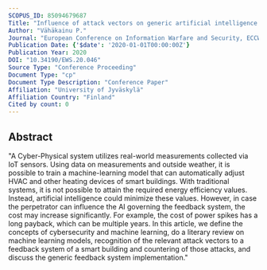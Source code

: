 ```yaml
---
SCOPUS_ID: 85094679687
Title: "Influence of attack vectors on generic artificial intelligence – Assisted smart building feedback loop system"
Author: "Vähäkainu P."
Journal: "European Conference on Information Warfare and Security, ECCWS"
Publication Date: {'$date': '2020-01-01T00:00:00Z'}
Publication Year: 2020
DOI: "10.34190/EWS.20.046"
Source Type: "Conference Proceeding"
Document Type: "cp"
Document Type Description: "Conference Paper"
Affiliation: "University of Jyväskylä"
Affiliation Country: "Finland"
Cited by count: 0
---
```


## Abstract
"A Cyber-Physical system utilizes real-world measurements collected via IoT sensors. Using data on measurements and outside weather, it is possible to train a machine-learning model that can automatically adjust HVAC and other heating devices of smart buildings. With traditional systems, it is not possible to attain the required energy efficiency values. Instead, artificial intelligence could minimize these values. However, in case the perpetrator can influence the AI governing the feedback system, the cost may increase significantly. For example, the cost of power spikes has a long payback, which can be multiple years. In this article, we define the concepts of cybersecurity and machine learning, do a literary review on machine learning models, recognition of the relevant attack vectors to a feedback system of a smart building and countering of those attacks, and discuss the generic feedback system implementation."
